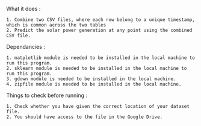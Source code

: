 What it does : 

    1. Combine two CSV files, where each row belong to a unique timestamp, which is common across the two tables
    2. Predict the solar power generation at any point using the combined CSV file.

Dependancies :

    1. matplotlib module is needed to be installed in the local machine to run this program. 
    2. sklearn module is needed to be installed in the local machine to run this program. 
    3. gdown module is needed to be installed in the local machine.
    4. zipfile module is needed to be installed in the local machine.

Things to check before running :

    1. Check whether you have given the correct location of your dataset file.
    2. You should have access to the file in the Google Drive.


 